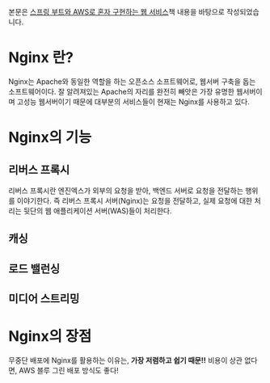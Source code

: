 본문은 [스프링 부트와 AWS로 혼자 구현하는 웹 서비스](https://github.com/jojoldu/freelec-springboot2-webservice)책 내용을 바탕으로 작성되었습니다.

# Nginx 란?
Nginx는 Apache와 동일한 역할을 하는 오픈소스 소프트웨어로, 웹서버 구축을 돕는 소프트웨어이다.
잘 알려져있는 Apache의 자리를 완전히 빼앗은 가장 유명한 웹서버이며 고성능 웹서버이기 때문에 대부분의 서비스들이 현재는 Nginx를 사용하고 있다.

# Nginx의 기능
## 리버스 프록시
리버스 프록시란 엔진엑스가 외부의 요청을 받아, 백엔드 서버로 요청을 전달하는 행위를 이야기한다.
즉 리버스 프록시 서버(Nginx)는 요청을 전달하고, 실제 요청에 대한 처리는 뒷단의 웹 애플리케이션 서버(WAS)들이 처리한다.
## 캐싱
## 로드 밸런싱
## 미디어 스트리밍

# Nginx의 장점
무중단 배포에 Nginx를 활용하는 이유는, <strong>가장 저렴하고 쉽기 때문!!</strong>
비용이 상관 없다면, AWS 블루 그린 배포 방식도 좋다!